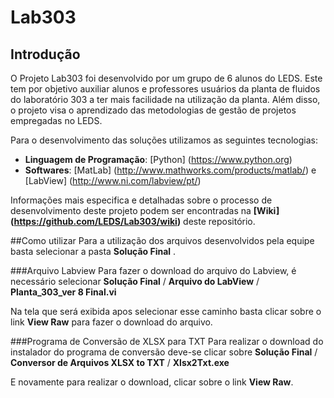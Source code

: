 # Lab303
## Introdução
O Projeto Lab303 foi desenvolvido por um grupo de 6 alunos do LEDS. Este tem por objetivo auxiliar alunos e professores usuários da planta de fluidos do laboratório 303 a ter mais facilidade na utilização da planta. Além disso, o projeto visa o aprendizado das metodologias de gestão de projetos empregadas no LEDS.

Para o desenvolvimento das soluções utilizamos as seguintes tecnologias:

* __Linguagem de Programação__: [Python] (https://www.python.org) 
* __Softwares__: [MatLab] (http://www.mathworks.com/products/matlab/) e [LabView] (http://www.ni.com/labview/pt/)

Informações mais especifica e detalhadas sobre o processo de desenvolvimento deste projeto podem ser encontradas na __[Wiki] (https://github.com/LEDS/Lab303/wiki)__ deste repositório. 

##Como utilizar
Para a utilização dos arquivos desenvolvidos pela equipe basta selecionar a pasta __Solução Final__ .

###Arquivo Labview
Para fazer o download do arquivo do Labview, é necessário selecionar __Solução Final__ / __Arquivo do LabView__ / __Planta_303_ver 8 Final.vi__

Na tela que será exibida apos selecionar esse caminho basta clicar sobre o link __View Raw__ para fazer o download do arquivo.

###Programa de Conversão de XLSX para TXT
Para realizar o download do instalador do programa de conversão deve-se clicar sobre __Solução Final__ / __Conversor de Arquivos XLSX to TXT__ / __Xlsx2Txt.exe__

E novamente para realizar o download, clicar sobre o link __View Raw__.
